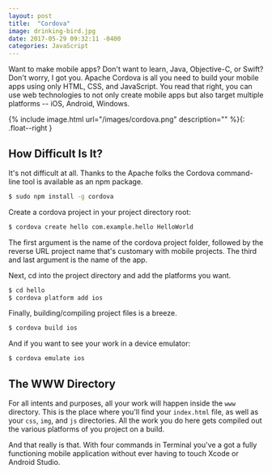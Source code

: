 ```yaml
---
layout: post
title:  "Cordova"
image: drinking-bird.jpg
date: 2017-05-29 09:32:11 -0400
categories: JavaScript
---
```

Want to make mobile apps? Don't want to learn, Java, Objective-C, or Swift? Don't worry, I got you. Apache Cordova is all you need to build your mobile apps using only HTML, CSS, and JavaScript. You read that right, you can use web technologies to not only create mobile apps but also target multiple platforms -- iOS, Android, Windows.

{% include image.html url="/images/cordova.png" description="" %}{: .float--right }

## How Difficult Is It?

It's not difficult at all. Thanks to the Apache folks the Cordova command-line tool is available as an npm package.

```bash
$ sudo npm install -g cordova
```

Create a cordova project in your project directory root:

```bash
$ cordova create hello com.example.hello HelloWorld
```

The first argument is the name of the cordova project folder, followed by the reverse URL project name that's customary with mobile projects. The third and last argument is the name of the app.

Next, cd into the project directory and add the platforms you want.

```bash
$ cd hello
$ cordova platform add ios
```

Finally, building/compiling project files is a breeze. 

```bash
$ cordova build ios
```

And if you want to see your work in a device emulator:

```bash
$ cordova emulate ios
```

## The WWW Directory

For all intents and purposes, all your work will happen inside the `www` directory. This is the place where you'll find your `index.html` file, as well as your `css`, `img`, and `js` directories. All the work you do here gets compiled out the various platforms of you project on a build.

And that really is that. With four commands in Terminal you've a got a fully functioning mobile application without ever having to touch Xcode or Android Studio.
